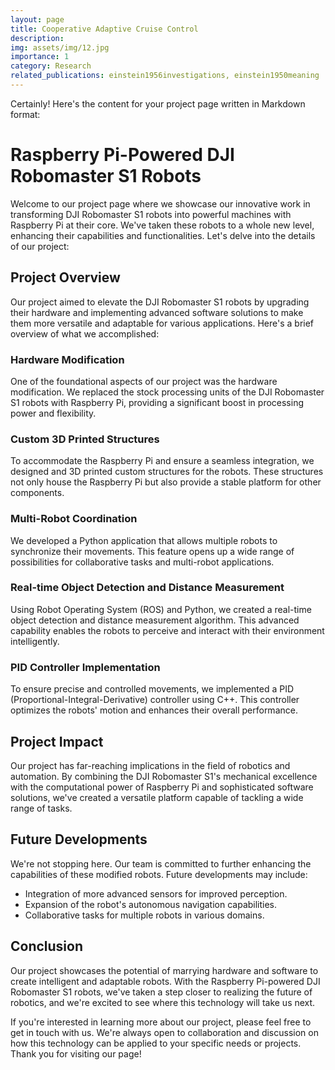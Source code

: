 ```yaml
---
layout: page
title: Cooperative Adaptive Cruise Control
description: 
img: assets/img/12.jpg
importance: 1
category: Research
related_publications: einstein1956investigations, einstein1950meaning
---
```


Certainly! Here's the content for your project page written in Markdown format:

# Raspberry Pi-Powered DJI Robomaster S1 Robots

Welcome to our project page where we showcase our innovative work in transforming DJI Robomaster S1 robots into powerful machines with Raspberry Pi at their core. We've taken these robots to a whole new level, enhancing their capabilities and functionalities. Let's delve into the details of our project:

## Project Overview

Our project aimed to elevate the DJI Robomaster S1 robots by upgrading their hardware and implementing advanced software solutions to make them more versatile and adaptable for various applications. Here's a brief overview of what we accomplished:

### Hardware Modification

One of the foundational aspects of our project was the hardware modification. We replaced the stock processing units of the DJI Robomaster S1 robots with Raspberry Pi, providing a significant boost in processing power and flexibility.

### Custom 3D Printed Structures

To accommodate the Raspberry Pi and ensure a seamless integration, we designed and 3D printed custom structures for the robots. These structures not only house the Raspberry Pi but also provide a stable platform for other components.

### Multi-Robot Coordination

We developed a Python application that allows multiple robots to synchronize their movements. This feature opens up a wide range of possibilities for collaborative tasks and multi-robot applications.

### Real-time Object Detection and Distance Measurement

Using Robot Operating System (ROS) and Python, we created a real-time object detection and distance measurement algorithm. This advanced capability enables the robots to perceive and interact with their environment intelligently.

### PID Controller Implementation

To ensure precise and controlled movements, we implemented a PID (Proportional-Integral-Derivative) controller using C++. This controller optimizes the robots' motion and enhances their overall performance.

## Project Impact

Our project has far-reaching implications in the field of robotics and automation. By combining the DJI Robomaster S1's mechanical excellence with the computational power of Raspberry Pi and sophisticated software solutions, we've created a versatile platform capable of tackling a wide range of tasks.

## Future Developments

We're not stopping here. Our team is committed to further enhancing the capabilities of these modified robots. Future developments may include:

- Integration of more advanced sensors for improved perception.
- Expansion of the robot's autonomous navigation capabilities.
- Collaborative tasks for multiple robots in various domains.

## Conclusion

Our project showcases the potential of marrying hardware and software to create intelligent and adaptable robots. With the Raspberry Pi-powered DJI Robomaster S1 robots, we've taken a step closer to realizing the future of robotics, and we're excited to see where this technology will take us next.

If you're interested in learning more about our project, please feel free to get in touch with us. We're always open to collaboration and discussion on how this technology can be applied to your specific needs or projects. Thank you for visiting our page!

